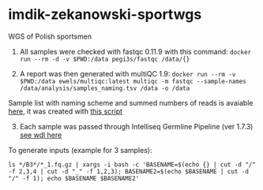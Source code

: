 # imdik-zekanowski-sportwgs
WGS of Polish sportsmen


1. All samples were checked with fastqc 0.11.9 with this command:
`docker run --rm -d -v $PWD:/data pegi3s/fastqc /data/{}`

2. A report was then generated with multiQC 1.9:
`docker run --rm -v $PWD:/data ewels/multiqc:latest multiqc -m fastqc --sample-names /data/analysis/samples_naming.tsv /data -o /data`

Sample list with naming scheme and summed numbers of reads is avaiable [here](http://149.156.177.112/projects/imdik-zekanowski-sportwgs/analysis/samples_naming.tsv), it was created with [this script](sample_naming.R)

3. Each sample was passed through Intelliseq Germline Pipeline (ver 1.7.3) [see wdl here]()

To generate inputs (example for 3 samples):
```
ls */B3*/*_1.fq.gz | xargs -i bash -c 'BASENAME=$(echo {} | cut -d "/" -f 2,3,4 | cut -d "_" -f 1,2,3); BASENAME2=$(echo $BASENAME | cut -d "/" -f 1); echo $BASENAME $BASENAME2'
```

